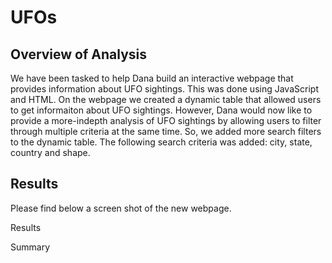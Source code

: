 # UFOs

## Overview of Analysis

We have been tasked to help Dana build an interactive webpage that provides information about UFO sightings.  This was done using JavaScript and HTML.  On
the webpage we created a dynamic table that allowed users to get informaiton about UFO sightings.  However, Dana would now like to provide a more-indepth
analysis of UFO sightings by allowing users to filter through multiple criteria at the same time.  So, we added more search filters to the dynamic table. 
The following search criteria was added: city, state, country and shape.

## Results

Please find below a screen shot of the new webpage.




Results


Summary

